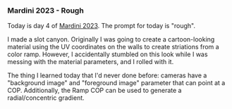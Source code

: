 ### Mardini 2023 - Rough

Today is day 4 of [Mardini 2023][mardini-2023]. The prompt for today is "rough".

I made a slot canyon. Originally I was going to create a cartoon-looking material using
the UV coordinates on the walls to create striations from a color ramp. However, I
accidentally stumbled on this look while I was messing with the material parameters,
and I rolled with it.

The thing I learned today that I'd never done before: cameras have a "background image"
and "foreground image" parameter that can point at a COP. Additionally, the Ramp COP
can be used to generate a radial/concentric gradient.

<!-- My entry post is [here][entry-post]. -->

[mardini-2023]: https://www.sidefx.com/community-main-menu/contests-jams/mardini-2023/
<!-- [entry-post]: ... -->
